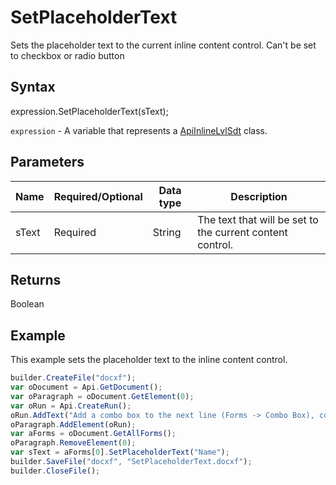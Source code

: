 # SetPlaceholderText

Sets the placeholder text to the current inline content control. Can't be set to checkbox or radio button

## Syntax

expression.SetPlaceholderText(sText);

`expression` - A variable that represents a [ApiInlineLvlSdt](../ApiInlineLvlSdt.md) class.

## Parameters

| **Name** | **Required/Optional** | **Data type** | **Description** |
| ------------- | ------------- | ------------- | ------------- |
| sText | Required | String | The text that will be set to the current content control. |

## Returns

Boolean

## Example

This example sets the placeholder text to the inline content control.

```javascript
builder.CreateFile("docxf");
var oDocument = Api.GetDocument();
var oParagraph = oDocument.GetElement(0);
var oRun = Api.CreateRun();
oRun.AddText("Add a combo box to the next line (Forms -> Combo Box), copy the macro above (without the first and last two lines) and run it (Plugins -> Macros).");
oParagraph.AddElement(oRun);
var aForms = oDocument.GetAllForms();
oParagraph.RemoveElement(0);
var sText = aForms[0].SetPlaceholderText("Name");
builder.SaveFile("docxf", "SetPlaceholderText.docxf");
builder.CloseFile();
```